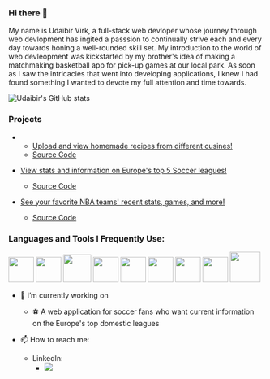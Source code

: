 ### Hi there 👋
My name is Udaibir Virk, a full-stack web devloper whose journey through web devlopment has ingited a passsion to continually strive each and every day towards honing a well-rounded skill set. My introduction to the world of web devleopment was kickstarted by my brother's idea of making a matchmaking basketball app for pick-up games at our local park. As soon as I saw the intricacies that went into developing applications, I knew I had found something I wanted to devote my full attention and time towards.

![Udaibir's GitHub stats](https://github-readme-stats.vercel.app/api?username=udaibirv&show_icons=true&theme=synthwave&hide=contribs,prs,stars)

### Projects 
   -  - <a href="https://recipe-maker-app.herokuapp.com/">Upload and view homemade recipes from different cusines!</a>
      - <a href="https://github.com/udaibirv/myRecipe">Source Code</a>
   
   - <a href="https://footy-verse.herokuapp.com/">View stats and information on Europe's top 5 Soccer leagues!</a>
      - <a href="https://github.com/udaibirv/footyVerse">Source Code</a>
   
   - <a href="https://udaibirv.github.io/ajax-project">See your favorite NBA teams' recent stats, games, and more!</a>
      - <a href="https://github.com/udaibirv/ajax-project">Source Code</a>
   


### Languages and Tools I Frequently Use: 
<img src="https://user-images.githubusercontent.com/29240758/108287565-d37d1380-713f-11eb-9f1a-7edff78649da.png" width="50"> <img src="https://user-images.githubusercontent.com/29240758/108287722-1b9c3600-7140-11eb-8424-d2a6e439b8bf.png" width="50"> <img src="https://user-images.githubusercontent.com/29240758/108291348-0080f480-7147-11eb-9898-8e00b19a86b9.jpg" width="55">  <img src="https://user-images.githubusercontent.com/29240758/108288070-c4e32c00-7140-11eb-9901-a8772a755b7e.png" width="50"> <img src="https://user-images.githubusercontent.com/29240758/108288538-9ade3980-7141-11eb-854b-04c86399fffb.png" width="50"> <img src="https://user-images.githubusercontent.com/29240758/108295632-dd594380-714c-11eb-9286-f15cf804aba4.png" width="50"> <img src="https://user-images.githubusercontent.com/29240758/108288631-c5c88d80-7141-11eb-9446-6764bd3f19da.png" width="50"> <img src="https://user-images.githubusercontent.com/29240758/108288716-f3153b80-7141-11eb-8b47-ceeae7ed0201.png" width="50"> <img src="https://user-images.githubusercontent.com/29240758/108291116-910b0500-7146-11eb-8de9-d4128ac836ed.png" width="60">



- 🔭 I’m currently working on 
  - ⚽️ A web application for soccer fans who want current information on the Europe's top domestic leagues


- 📫 How to reach me: 
   - LinkedIn:  
      - [<img src="https://user-images.githubusercontent.com/29240758/108280082-7b8be000-7132-11eb-959e-1912c005461b.png">][linkedin]
  





 [linkedin]: https://www.linkedin.com/in/udaibir-virk/
 [project]: https://udaibirv.github.io/ajax-project/
